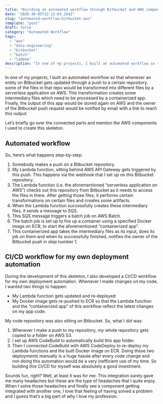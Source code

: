 ```yaml
---
title: "Building an automated workflow through Bitbucket and AWS components"
date: "2020-30-05T22:12:03.284Z"
slug: "automated-workflow-bitbucket-aws"
template: "post"
draft: false
category: "Automated Workflow"
tags:
  - "aws"
  - "data-engineering"
  - "bitbucket"
  - "batch"
  - "lambda"
description: "In one of my projects, I built an automated workflow so that whenever an entity on Bitbucket gets updated through a push to a certain repository, some of the files in that repo would be transformed into different files by a serverless application on AWS."
---
```


In one of my projects, I built an automated workflow so that whenever an entity on Bitbucket gets updated through a push to a certain repository, some of the files in that repo would be transformed into different files by a serverless application on AWS. This transformation creates some intermediary files which need to be processed by a containerized app. Finally, the output of this app would be stored again on AWS and the owner of the Bitbucket push request would be notified by email with a link to reach this output.


Let’s briefly go over the connected parts and mention the AWS components I used to create this skeleton.

## Automated workflow

So, here’s what happens step-by-step:

1. Somebody makes a push on a Bitbucket repository.
2. My Lambda function, sitting behind AWS API Gateway gets triggered by this push. This happens via the webhook that I set up on this Bitbucket repository.
3. The Lambda function (i.e. the aforementioned “serverless application on AWS”) checks out this repository from Bitbucket as it needs to access the files in there. After getting those files, it performs certain transformations on certain files and creates some artifacts.
4. When the Lambda function successfully creates these intermediary files, it sends a message to SQS.
5. This SQS message triggers a batch job on AWS Batch.
6. The batch job is set up to fire up a container using a specified Docker image on ECR, to start the aforementioned “containerized app”.
7. This containerized app takes the intermediary files as its input, does its job on them and when its successfully finished, notifies the owner of the Bitbucket push in step number 1.

## CI/CD workflow for my own deployment automation
During the development of this skeleton, I also developed a CI/CD workflow for my own deployment automation. Whenever I made changes on my code, I wanted two things to happen:

* My Lambda function gets updated and re-deployed
* My Docker image gets re-pushed to ECR
so that the Lambda function and the “containerized app” of this workflow reflect the latest changes on my app code.

My code repository was also sitting on Bitbucket. So, what I did was:

1. Whenever I make a push to my repository, my whole repository gets copied to a folder on AWS S3.  
2. I set up AWS CodeBuild to automatically build this app folder.
3. Then I connected CodeBuild with AWS CodeDeploy to re-deploy my Lambda functions and the built Docker image on ECR.
Doing these two deployments manually is a huge hassle after every code change and not-doing this automation would be a very inefficient use of my time. So building this CI/CD for myself was absolutely a good investment.



Sounds fun, right? Well, at least it was for me. This integration surely gave me many headaches but these are the type of headaches that I quite enjoy. When I solve those headaches and finally see a component getting integrated with another one, I love that feeling of having solved a problem and I guess that’s a big part of why I love my profession.
